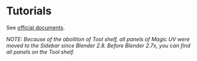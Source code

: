 # Tutorials

See [official documents](https://docs.blender.org/manual/en/latest/addons/uv/magic_uv.html).

*NOTE: Because of the abolition of Tool shelf, all panels of Magic UV were moved to the Sidebar since Blender 2.8. Before Blender 2.7x, you can find all panels on the Tool shelf.*
